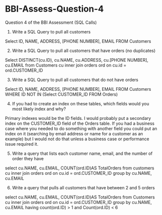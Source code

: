 # BBI-Assess-Question-4
Question 4 of the BBI Assessment (SQL Calls)
1. Write a SQL Query to pull all customers

Select ID, NAME, ADDRESS, [PHONE NUMBER], EMAIL FROM Customers 

2. Write a SQL Query to pull all customers that have orders (no duplicates)

Select DISTINCT(cu.ID), cu.NAME, cu.ADDRESS, cu.[PHONE NUMBER], cu.EMAIL
from Customers cu inner join orders ord
on cu.id = ord.CUSTOMER_ID

3. Write a SQL Query to pull all customers that do not have orders

Select ID, NAME, ADDRESS, [PHONE NUMBER], EMAIL
FROM Customers WHERE ID NOT IN (Select CUSTOMER_ID FROM Orders)

4. If you had to create an index on these tables, which fields would you most likely index and why?

Primary indexes would be the ID fields.  I would probably put a secondary index on the CUSTOMER_ID field
of the Orders table.  If you had a business case where you needed to do something with another field you could
put an index on it (searching by email address or name for a customer as an example) but I would not do that unless a
business case or performance issue required it.

5. Write a query that lists each customer name, email, and the number of order they have

select cu.NAME, cu.EMAIL, COUNT(ord.ID)AS TotalOrders 
from customers cu inner join orders ord
on cu.id = ord.CUSTOMER_ID
group by cu.NAME, cu.EMAIL

6. Write a query that pulls all customers that have between 2 and 5 orders

select cu.NAME, cu.EMAIL, COUNT(ord.ID)AS TotalOrders 
from Customers cu inner join orders ord
on cu.id = ord.CUSTOMER_ID
group by cu.NAME, cu.EMAIL
having count(ord.ID) > 1 and Count(ord.ID) < 6
